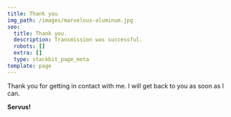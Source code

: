 ```yaml
---
title: Thank you
img_path: /images/marvelous-aluminum.jpg
seo:
  title: Thank you.
  description: Transmission was successful.
  robots: []
  extra: []
  type: stackbit_page_meta
template: page
---
```

Thank you for getting in contact with me. I will get back to you as soon as I can.

**Servus!**